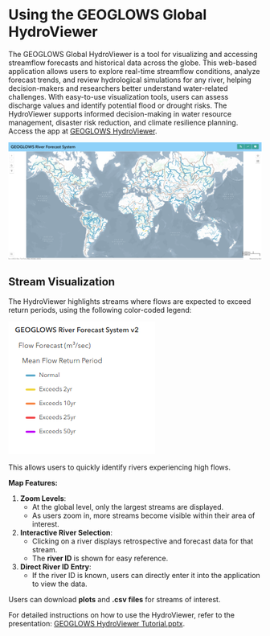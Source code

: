 # Using the GEOGLOWS Global HydroViewer

The GEOGLOWS Global HydroViewer is a tool for visualizing and accessing streamflow forecasts and historical data across the globe. This web-based application allows users to explore real-time streamflow conditions, analyze forecast trends, and review hydrological simulations for any river, helping decision-makers and researchers better understand water-related challenges. With easy-to-use visualization tools, users can assess discharge values and identify potential flood or drought risks. The HydroViewer supports informed decision-making in water resource management, disaster risk reduction, and climate resilience planning. Access the app at [GEOGLOWS HydroViewer](https://hydroviewer.geoglows.org/).

![Hydroviewer](hydroviewer.png)

## Stream Visualization

The HydroViewer highlights streams where flows are expected to exceed return periods, using the following color-coded legend:

![Legend for Return Periods](river-legend.png)

This allows users to quickly identify rivers experiencing high flows.

**Map Features:**  
1. **Zoom Levels**:   
   - At the global level, only the largest streams are displayed.  
   - As users zoom in, more streams become visible within their area of interest.  
2. **Interactive River Selection**:   
   - Clicking on a river displays retrospective and forecast data for that stream.  
   - The **river ID** is shown for easy reference.  
3. **Direct River ID Entry**:   
   - If the river ID is known, users can directly enter it into the application to view the data.  

Users can download **plots** and **.csv files** for streams of interest.


For detailed instructions on how to use the HydroViewer, refer to the presentation: [GEOGLOWS HydroViewer Tutorial.pptx](https://docs.google.com/presentation/d/1-7BOPZjBse7gyzSRfFiBcQx3quHclUGJ/edit?usp=sharing&ouid=118056077920900718177&rtpof=true&sd=true).
